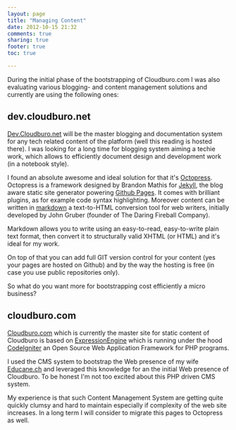 ```yaml
---
layout: page
title: "Managing Content"
date: 2012-10-15 21:32
comments: true
sharing: true
footer: true
toc: true

---
```


During the initial phase of the bootstrapping of Cloudburo.com I was also evaluating various blogging- and content management solutions and currently are using the following ones:

## dev.cloudburo.net

[Dev.Cloudburo.net](http://dev.cloudburo.net) will be the master blogging and documentation system for any tech related content of the platform (well this reading is hosted there). I was looking for a long time for blogging system aiming a techie work, which allows to efficiently document design and development work (in a notebook style). 

I found an absolute awesome and ideal solution for that it's [Octopress](http://octopress.org/). Octopress is a framework designed by Brandon Mathis for [Jekyll](https://github.com/mojombo/jekyll), the blog aware static site generator powering [Github Pages](http://pages.github.com/). It comes with brilliant plugins, as for example code syntax highlighting. Moreover content can be written in [markdown](http://daringfireball.net/projects/markdown/) a text-to-HTML conversion tool for web writers, initially developed by John Gruber (founder of The Daring Fireball Company).  

Markdown allows you to write using an easy-to-read, easy-to-write plain text format, then convert it to structurally valid XHTML (or HTML) and it's ideal for my work. 

On top of that you can add full GIT version control for your content (yes your pages are hosted on Github) and by the way the hosting is free (in case you use public repositories only). 

So what do you want more for bootstrapping cost efficiently a micro business?

## cloudburo.com
[Cloudburo.com](http://cloudburo.com) which is currently the master site for static content of Cloudburo is based on [ExpressionEngine](http://expressionengine.com/) which is running under the hood [CodeIgniter](http://codeigniter.com/) an Open Source Web Application Framework for PHP programs. 

I used the CMS system to bootstrap the Web presence of my wife [Educane.ch](http://www.educane.ch/) and leveraged this knowledge for an the initial Web presence of Cloudburo. To be honest I'm not too excited about this PHP driven CMS system. 

My experience is that such Content Management System are getting quite quickly clumsy and hard to maintain especially if complexity of the web site increases. In a long term I will consider to migrate this pages to Octopress as well.
